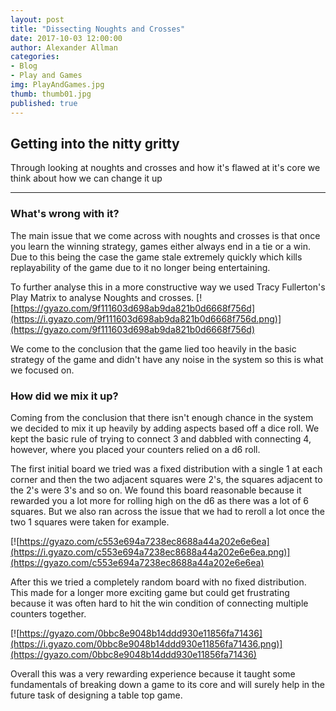 ```yaml
---
layout: post
title: "Dissecting Noughts and Crosses"
date: 2017-10-03 12:00:00
author: Alexander Allman
categories:
- Blog
- Play and Games
img: PlayAndGames.jpg
thumb: thumb01.jpg
published: true
---
```


## Getting into the nitty gritty

Through looking at noughts and crosses and how it's flawed at it's core we think about how we can change it up

<!--more-->
-----
### What's wrong with it?

The main issue that we come across with noughts and crosses is that once you learn the winning strategy, games either always end in a tie or a win. Due to this being the case the game stale extremely quickly which kills replayability of the game due to it no longer being entertaining.

To further analyse this in a more constructive way we used Tracy Fullerton's Play Matrix to analyse Noughts and crosses.
[![https://gyazo.com/9f111603d698ab9da821b0d6668f756d](https://i.gyazo.com/9f111603d698ab9da821b0d6668f756d.png)](https://gyazo.com/9f111603d698ab9da821b0d6668f756d)

We come to the conclusion that the game lied too heavily in the basic strategy of the game and didn't have any noise in the system so this is what we focused on.

### How did we mix it up?

Coming from the conclusion that there isn't enough chance in the system we decided to mix it up heavily by adding aspects based off a dice roll. We kept the basic rule of trying to connect 3 and dabbled with connecting 4, however, where you placed your counters relied on a d6 roll.

The first initial board we tried was a fixed distribution with a single 1 at each corner and then the two adjacent squares were 2's, the squares adjacent to the 2's were 3's and so on. We found this board reasonable because it rewarded you a lot more for rolling high on the d6 as there was a lot of 6 squares. But we also ran across the issue that we had to reroll a lot once the two 1 squares were taken for example.

[![https://gyazo.com/c553e694a7238ec8688a44a202e6e6ea](https://i.gyazo.com/c553e694a7238ec8688a44a202e6e6ea.png)](https://gyazo.com/c553e694a7238ec8688a44a202e6e6ea)

After this we tried a completely random board with no fixed distribution. This made for a longer more exciting game but could get frustrating because it was often hard to hit the win condition of connecting multiple counters together.

[![https://gyazo.com/0bbc8e9048b14ddd930e11856fa71436](https://i.gyazo.com/0bbc8e9048b14ddd930e11856fa71436.png)](https://gyazo.com/0bbc8e9048b14ddd930e11856fa71436)

Overall this was a very rewarding experience because it taught some fundamentals of breaking down a game to its core and will surely help in the future task of designing a table top game.
